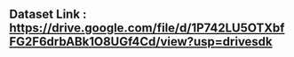## Dataset Link : https://drive.google.com/file/d/1P742LU5OTXbfFG2F6drbABk1O8UGf4Cd/view?usp=drivesdk

